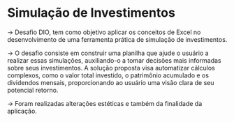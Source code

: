 # Simulação de Investimentos
 -> Desafio DIO, tem como objetivo aplicar os conceitos de Excel no desenvolvimento de uma ferramenta prática de simulação de investimentos.
 
 -> O desafio consiste em construir uma planilha que ajude o usuário a realizar essas simulações, auxiliando-o a tomar decisões mais informadas sobre seus investimentos. A solução proposta visa automatizar cálculos complexos, como o valor total investido, o patrimônio acumulado e os dividendos mensais, proporcionando ao usuário uma visão clara de seu potencial retorno.

 -> Foram realizadas alterações estéticas e também da finalidade da aplicação.
